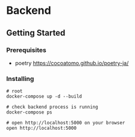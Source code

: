 # Backend

## Getting Started 

### Prerequisites

- poetry https://cocoatomo.github.io/poetry-ja/

### Installing


```shell
# root
docker-compose up -d --build

# check backend process is running
docker-compose ps

# open http://localhost:5000 on your browser
open http://localhost:5000
```
